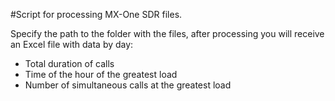 #Script for processing MX-One SDR files. 

Specify the path to the folder with the files, after processing you will receive an Excel file with data by day:
- Total duration of calls
- Time of the hour of the greatest load
- Number of simultaneous calls at the greatest load
